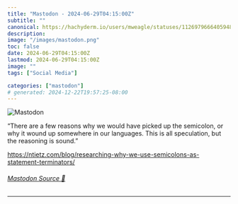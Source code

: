 ```yaml
---
title: "Mastodon - 2024-06-29T04:15:00Z"
subtitle: ""
canonical: https://hachyderm.io/users/mweagle/statuses/112697966640594857
description:
image: "/images/mastodon.png"
toc: false
date: 2024-06-29T04:15:00Z
lastmod: 2024-06-29T04:15:00Z
image: ""
tags: ["Social Media"]

categories: ["mastodon"]
# generated: 2024-12-22T19:57:25-08:00
---
```

![Mastodon](/images/mastodon.png)

<p>“There are a few reasons why we would have picked up the semicolon, or why it wound up somewhere in our languages. This is all speculation, but the reasoning is sound.”</p><p><a href="https://ntietz.com/blog/researching-why-we-use-semicolons-as-statement-terminators/" target="_blank" rel="nofollow noopener noreferrer" translate="no"><span class="invisible">https://</span><span class="ellipsis">ntietz.com/blog/researching-wh</span><span class="invisible">y-we-use-semicolons-as-statement-terminators/</span></a></p>


###### [Mastodon Source 🐘](https://hachyderm.io/@mweagle/112697966640594857)

___

